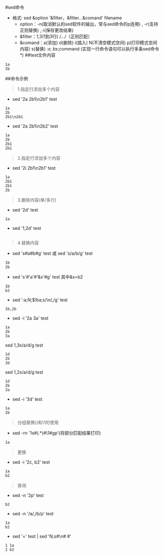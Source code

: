 #sed命令
* 格式: sed &option  '&filter，&filter...&comand' filename
  * option：-n(取消默认的sed软件的输出，常与sed命令的p连用) , -r(支持正则替换) ,-i(保存更改结果)
  * &filter：1,3(1到3行)  /.../（正则匹配）
  * &comand：a(添加)  d(删除) i(插入) N(不清空模式空间) p(打印模式空间内容) s(替换) :x; bx;command (实现一行命令语句可以执行多条sed命令*) 
##test文件内容
````
1a
2b
````
##命令示例
>1.指定行添加多个内容 
* sed '2a 2b1\\n2b1' test 
````
1a
2b
2b1\n2b1
````
* sed '2a 2b1\n2b2' test
````
1a
2b
2b1
2b1
````
>2.指定行添加多个内容 
* sed '2i 2b1\n2b1' test 
````
1a
2b1
2b1
2b
````
>3.删除内容(单/多行)
* sed '2d' test 
````
1a
````
* sed '1,2d' test 
````
````
>4.替换内容
* sed 's#a#b#g' test 或 sed 's/a/b/g' test
````
1b
2b
````
* sed 's'#'a'#'&x'#g' test 其中&x=b2
````
1b
b2
````
* sed ':a;N;$!ba;s/\n/,/g' test
````
1b,2b
````
* sed  -i '2a 3a' test 
````
1a
2b
3a
````
sed 1,3s/a/d/g test 
````
1d
2b
3d
````
sed 1,2s/a/d/g test 
````
1d
2b
3a
````
* sed  -i '3d' test 
````
1a
2b
````
> 分组替换()和\1的使用
* sed -rn '1s#(.*)#\1#gp'(将部分匹配结果打印)
````
1a
````
>更换
* sed  -i '2c, b2' test 
````
1a
b2
````
>查询
* sed -n '2p' test 
````
b2
````
*  sed -n '/a/,/b/p' test
````
1a
b2
````
* sed '=' test | sed 'N;s#\n# #'
````
1 1a
2 b2
````